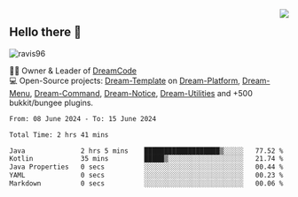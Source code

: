 <img align='right' src="https://github-readme-stats.vercel.app/api?username=Ravis96&show_icons=true">

## Hello there 👋
<p align="left"> <img src="https://komarev.com/ghpvc/?username=ravis96&label=Profile%20views&color=0e75b6&style=flat" alt="ravis96" /> </p>

👨‍💻 Owner & Leader of [DreamCode](https://github.com/DreamPoland) <br>
💻 Open-Source projects: [Dream-Template](https://github.com/DreamPoland/dream-template) on [Dream-Platform](https://github.com/DreamPoland/dream-platform), [Dream-Menu](https://github.com/DreamPoland/dream-menu), [Dream-Command](https://github.com/DreamPoland/dream-command), [Dream-Notice](https://github.com/DreamPoland/dream-notice), [Dream-Utilities](https://github.com/DreamPoland/dream-utilities) and +500 bukkit/bungee plugins.

<!--START_SECTION:waka-->

```txt
From: 08 June 2024 - To: 15 June 2024

Total Time: 2 hrs 41 mins

Java              2 hrs 5 mins    ███████████████████▒░░░░░   77.52 %
Kotlin            35 mins         █████▒░░░░░░░░░░░░░░░░░░░   21.74 %
Java Properties   0 secs          ░░░░░░░░░░░░░░░░░░░░░░░░░   00.44 %
YAML              0 secs          ░░░░░░░░░░░░░░░░░░░░░░░░░   00.23 %
Markdown          0 secs          ░░░░░░░░░░░░░░░░░░░░░░░░░   00.06 %
```

<!--END_SECTION:waka-->
